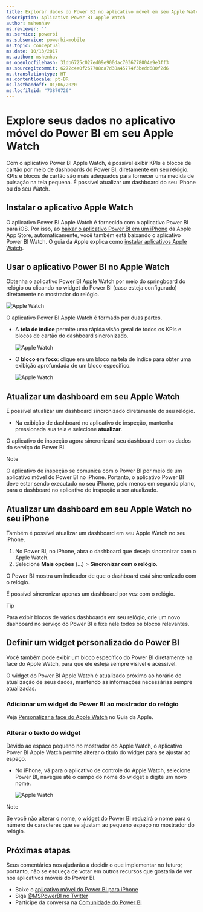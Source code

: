 ```yaml
---
title: Explorar dados do Power BI no aplicativo móvel em seu Apple Watch
description: Aplicativo Power BI Apple Watch
author: mshenhav
ms.reviewer: ''
ms.service: powerbi
ms.subservice: powerbi-mobile
ms.topic: conceptual
ms.date: 10/13/2017
ms.author: mshenhav
ms.openlocfilehash: 31db6725c027ed09e900dac7036778004e9e3ff3
ms.sourcegitcommit: 6272c4a0f267708ca7d38a45774f3bedd680f2d6
ms.translationtype: HT
ms.contentlocale: pt-BR
ms.lasthandoff: 01/06/2020
ms.locfileid: "73870726"
---
```

# <a name="explore-your-data-in-the-power-bi-mobile-app-on-your-apple-watch"></a>Explore seus dados no aplicativo móvel do Power BI em seu Apple Watch
Com o aplicativo Power BI Apple Watch, é possível exibir KPIs e blocos de cartão por meio de dashboards do Power BI, diretamente em seu relógio. KPIs e blocos de cartão são mais adequados para fornecer uma medida de pulsação na tela pequena. É possível atualizar um dashboard do seu iPhone ou do seu Watch.

## <a name="install-the-apple-watch-app"></a>Instalar o aplicativo Apple Watch
O aplicativo Power BI Apple Watch é fornecido com o aplicativo Power BI para iOS. Por isso, ao [baixar o aplicativo Power BI em um iPhone](https://go.microsoft.com/fwlink/?LinkId=522062 "Baixe o aplicativo de iPhone") da Apple App Store, automaticamente, você também está baixando o aplicativo Power BI Watch. O guia da Apple explica como [instalar aplicativos Apple Watch](https://support.apple.com/HT204784).

## <a name="use-the-power-bi-app-on-the-apple-watch"></a>Usar o aplicativo Power BI no Apple Watch
Obtenha o aplicativo Power BI Apple Watch por meio do springboard do relógio ou clicando no widget do Power BI (caso esteja configurado) diretamente no mostrador do relógio.

![Apple Watch](./media/mobile-apple-watch/pbi_aplwatch_complicatn240arrow.png)

O aplicativo Power BI Apple Watch é formado por duas partes.

* A **tela de índice** permite uma rápida visão geral de todos os KPIs e blocos de cartão do dashboard sincronizado.
  
  ![Apple Watch](./media/mobile-apple-watch/pbi_aplwatch_indexscreen240.png)
* O **bloco em foco**: clique em um bloco na tela de índice para obter uma exibição aprofundada de um bloco específico.
  
  ![Apple Watch](./media/mobile-apple-watch/pbi_aplwatch_kpi.png)

## <a name="refresh-a-dashboard-from-your-apple-watch"></a>Atualizar um dashboard em seu Apple Watch
É possível atualizar um dashboard sincronizado diretamente do seu relógio.

* Na exibição de dashboard no aplicativo de inspeção, mantenha pressionada sua tela e selecione **atualizar**.

O aplicativo de inspeção agora sincronizará seu dashboard com os dados do serviço do Power BI.

> [!NOTE]
> O aplicativo de inspeção se comunica com o Power BI por meio de um aplicativo móvel do Power BI no iPhone. Portanto, o aplicativo Power BI deve estar sendo executado no seu iPhone, pelo menos em segundo plano, para o dashboard no aplicativo de inspeção a ser atualizado.
> 
> 

## <a name="refresh-a-dashboard-on-your-apple-watch-from-your-iphone"></a>Atualizar um dashboard em seu Apple Watch no seu iPhone
Também é possível atualizar um dashboard em seu Apple Watch no seu iPhone.

1. No Power BI, no iPhone, abra o dashboard que deseja sincronizar com o Apple Watch. 
2. Selecione **Mais opções** (...) > **Sincronizar com o relógio**.

O Power BI mostra um indicador de que o dashboard está sincronizado com o relógio.

É possível sincronizar apenas um dashboard por vez com o relógio.

> [!TIP]
> Para exibir blocos de vários dashboards em seu relógio, crie um novo dashboard no serviço do Power BI e fixe nele todos os blocos relevantes.
> 
> 

## <a name="set-a-custom-power-bi-widget"></a>Definir um widget personalizado do Power BI
Você também pode exibir um bloco específico do Power BI diretamente na face do Apple Watch, para que ele esteja sempre visível e acessível.

O widget do Power BI Apple Watch é atualizado próximo ao horário de atualização de seus dados, mantendo as informações necessárias sempre atualizadas.

### <a name="add-a-power-bi-widget-to-your-watch-face"></a>Adicionar um widget do Power BI ao mostrador do relógio
Veja [Personalizar a face do Apple Watch](https://support.apple.com/HT205536) no Guia da Apple.

### <a name="change-the-text-on-the-widget"></a>Alterar o texto do widget
Devido ao espaço pequeno no mostrador do Apple Watch, o aplicativo Power BI Apple Watch permite alterar o título do widget para se ajustar ao espaço.

* No iPhone, vá para o aplicativo de controle do Apple Watch, selecione Power BI, navegue até o campo do nome do widget e digite um novo nome.
  
  ![Apple Watch](./media/mobile-apple-watch/pbi_aplwatch_oniphone.png)

> [!NOTE]
> Se você não alterar o nome, o widget do Power BI reduzirá o nome para o número de caracteres que se ajustam ao pequeno espaço no mostrador do relógio. 
> 
> 

## <a name="next-steps"></a>Próximas etapas
Seus comentários nos ajudarão a decidir o que implementar no futuro; portanto, não se esqueça de votar em outros recursos que gostaria de ver nos aplicativos móveis do Power BI. 

* Baixe o [aplicativo móvel do Power BI para iPhone](https://go.microsoft.com/fwlink/?LinkId=522062)
* Siga [@MSPowerBI no Twitter](https://twitter.com/MSPowerBI)
* Participe da conversa na [Comunidade do Power BI](https://community.powerbi.com/)

